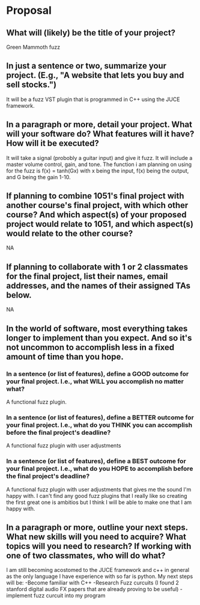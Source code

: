 # Proposal

## What will (likely) be the title of your project?

Green Mammoth fuzz

## In just a sentence or two, summarize your project. (E.g., "A website that lets you buy and sell stocks.")

It will be a fuzz VST plugin that is programmed in C++ using the JUCE framework.

## In a paragraph or more, detail your project. What will your software do? What features will it have? How will it be executed?

It will take a signal (probobly a guitar input) and give it fuzz. It will include a master volume control, gain, and tone. The function i am planning on using for the fuzz is f(x) = tanh(Gx) with x being the input, 
f(x) being the output, and G being the gain 1-10.

## If planning to combine 1051's final project with another course's final project, with which other course? And which aspect(s) of your proposed project would relate to 1051, and which aspect(s) would relate to the other course?

NA

## If planning to collaborate with 1 or 2 classmates for the final project, list their names, email addresses, and the names of their assigned TAs below.

NA

## In the world of software, most everything takes longer to implement than you expect. And so it's not uncommon to accomplish less in a fixed amount of time than you hope.

### In a sentence (or list of features), define a GOOD outcome for your final project. I.e., what WILL you accomplish no matter what?

A functional fuzz plugin.

### In a sentence (or list of features), define a BETTER outcome for your final project. I.e., what do you THINK you can accomplish before the final project's deadline?

A functional fuzz plugin with user adjustments

### In a sentence (or list of features), define a BEST outcome for your final project. I.e., what do you HOPE to accomplish before the final project's deadline?

A functional fuzz plugin with user adjustments that gives me the sound I'm happy with. I can't find any good fuzz plugins that I really like so creating the first great one is ambitios
but I think I will be able to make one that I am happy with.

## In a paragraph or more, outline your next steps. What new skills will you need to acquire? What topics will you need to research? If working with one of two classmates, who will do what?

I am still becoming acostomed to the JUCE framework and c++ in general as the only language I have experience with so far is python. 
My next steps will be:
-Become familiar with C++
-Research Fuzz curcuits (I found 2 stanford digital audio FX papers that are already proving to be useful)
-implement fuzz curcuit into my program

